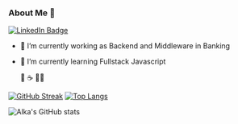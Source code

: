 ### About Me 👋

<a href="https://www.linkedin.com/in/syaifudinalkatiri/">
    <img src="https://img.shields.io/badge/LinkedIn-blue?style=for-the-badge&logo=linkedin&logoColor=white" alt="LinkedIn Badge"/>
</a>

- 🔭 I’m currently working as Backend and Middleware in Banking
- 🌱 I’m currently learning Fullstack Javascript

  🍜 ☕ 🚴‍♂️

[![GitHub Streak](http://github-readme-streak-stats.herokuapp.com?user=snalkaa97&theme=tokyonight&hide_border=true)](https://git.io/streak-stats)
[![Top Langs](https://github-readme-stats.vercel.app/api/top-langs/?username=snalkaa97&layout=compact&theme=tokyonight)](https://github.com/anuraghazra/github-readme-stats)


![Alka's GitHub stats](https://github-readme-stats.vercel.app/api?username=snalkaa97&show_icons=true&theme=tokyonight)
